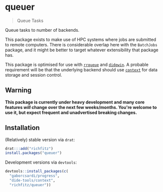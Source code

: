 # queuer

> Queue Tasks

Queue tasks to number of backends.

This package exists to make use of HPC systems where jobs are submitted to remote computers.  There is considerable overlap here with the `BatchJobs` package, and it might be better to target whatever extensibility that package has.

This package is optimised for use with [`rrqueue`](https://github.com/traitecoevo/rrqueue) and [`didewin`](https://github.com/dide-tools/didewin).  A probable requirement will be that the underlying backend should use [`context`](https://github.com/dide-win/context) for data storage and session control.

## Warning

**This package is currently under heavy development and many core features _will_ change over the next few weeks/months.  You're welcome to use it, but expect frequent and unadvertised breaking changes.**

## Installation

(Relatively) stable version via `drat`:

```r
drat:::add("richfitz")
install.packages("queuer")
```

Development versions via `devtools`:

```r
devtools::install_packages(c(
  "gaborcsardi/progress",
  "dide-tools/context",
  "richfitz/queuer"))
```
